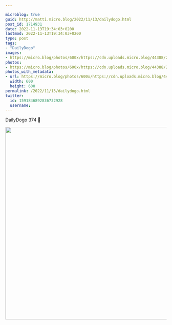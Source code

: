 ```yaml
---

microblog: true
guid: http://matti.micro.blog/2022/11/13/dailydogo.html
post_id: 1714931
date: 2022-11-13T19:34:03+0200
lastmod: 2022-11-13T19:34:03+0200
type: post
tags:
- "DailyDogo"
images:
- https://micro.blog/photos/600x/https://cdn.uploads.micro.blog/44388/2022/07fdefe347.jpg
photos:
- https://micro.blog/photos/600x/https://cdn.uploads.micro.blog/44388/2022/07fdefe347.jpg
photos_with_metadata:
- url: https://micro.blog/photos/600x/https://cdn.uploads.micro.blog/44388/2022/07fdefe347.jpg
  width: 600
  height: 600
permalink: /2022/11/13/dailydogo.html
twitter:
  id: 1591846892836732928
  username:
---
```

DailyDogo 374 🐶

<img src="/media/uploads/2022/07fdefe347.jpg" width="600" height="600" alt="" />
